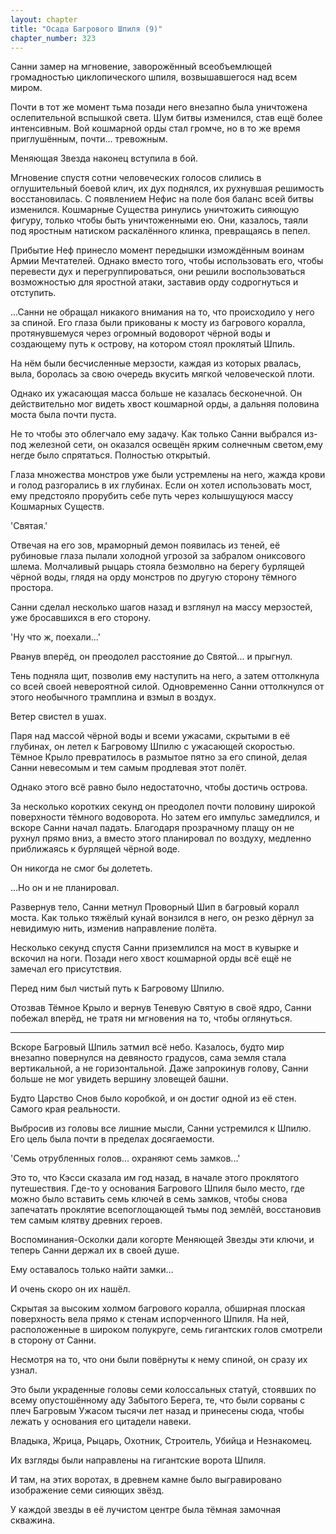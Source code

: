 ```yaml
---
layout: chapter
title: "Осада Багрового Шпиля (9)"
chapter_number: 323
---
```


Санни замер на мгновение, заворожённый всеобъемлющей громадностью циклопического шпиля, возвышавшегося над всем миром.

Почти в тот же момент тьма позади него внезапно была уничтожена ослепительной вспышкой света. Шум битвы изменился, став ещё более интенсивным. Вой кошмарной орды стал громче, но в то же время приглушённым, почти... тревожным.

Меняющая Звезда наконец вступила в бой.

Мгновение спустя сотни человеческих голосов слились в оглушительный боевой клич, их дух поднялся, их рухнувшая решимость восстановилась. С появлением Нефис на поле боя баланс всей битвы изменился. Кошмарные Существа ринулись уничтожить сияющую фигуру, только чтобы быть уничтоженными ею. Они, казалось, таяли под яростным натиском раскалённого клинка, превращаясь в пепел.

Прибытие Неф принесло момент передышки измождённым воинам Армии Мечтателей. Однако вместо того, чтобы использовать его, чтобы перевести дух и перегруппироваться, они решили воспользоваться возможностью для яростной атаки, заставив орду содрогнуться и отступить.

...Санни не обращал никакого внимания на то, что происходило у него за спиной. Его глаза были прикованы к мосту из багрового коралла, протянувшемуся через огромный водоворот чёрной воды и создающему путь к острову, на котором стоял проклятый Шпиль.

На нём были бесчисленные мерзости, каждая из которых рвалась, выла, боролась за свою очередь вкусить мягкой человеческой плоти.

Однако их ужасающая масса больше не казалась бесконечной. Он действительно мог видеть хвост кошмарной орды, а дальняя половина моста была почти пуста.

Не то чтобы это облегчало ему задачу. Как только Санни выбрался из-под железной сети, он оказался освещён ярким солнечным светом,ему негде было спрятаться. Полностью открытый.

Глаза множества монстров уже были устремлены на него, жажда крови и голод разгорались в их глубинах. Если он хотел использовать мост, ему предстояло прорубить себе путь через колышущуюся массу Кошмарных Существ.

'Святая.'

Отвечая на его зов, мраморный демон появилась из теней, её рубиновые глаза пылали холодной угрозой за забралом ониксового шлема. Молчаливый рыцарь стояла безмолвно на берегу бурлящей чёрной воды, глядя на орду монстров по другую сторону тёмного простора.

Санни сделал несколько шагов назад и взглянул на массу мерзостей, уже бросавшихся в его сторону.

'Ну что ж, поехали...'

Рванув вперёд, он преодолел расстояние до Святой... и прыгнул.

Тень подняла щит, позволив ему наступить на него, а затем оттолкнула со всей своей невероятной силой. Одновременно Санни оттолкнулся от этого необычного трамплина и взмыл в воздух.

Ветер свистел в ушах.

Паря над массой чёрной воды и всеми ужасами, скрытыми в её глубинах, он летел к Багровому Шпилю с ужасающей скоростью. Тёмное Крыло превратилось в размытое пятно за его спиной, делая Санни невесомым и тем самым продлевая этот полёт.

Однако этого всё равно было недостаточно, чтобы достичь острова.

За несколько коротких секунд он преодолел почти половину широкой поверхности тёмного водоворота. Но затем его импульс замедлился, и вскоре Санни начал падать. Благодаря прозрачному плащу он не рухнул прямо вниз, а вместо этого планировал по воздуху, медленно приближаясь к бурлящей чёрной воде.

Он никогда не смог бы долететь.

...Но он и не планировал.

Развернув тело, Санни метнул Проворный Шип в багровый коралл моста. Как только тяжёлый кунай вонзился в него, он резко дёрнул за невидимую нить, изменив направление полёта.

Несколько секунд спустя Санни приземлился на мост в кувырке и вскочил на ноги. Позади него хвост кошмарной орды всё ещё не замечал его присутствия.

Перед ним был чистый путь к Багровому Шпилю.

Отозвав Тёмное Крыло и вернув Теневую Святую в своё ядро, Санни побежал вперёд, не тратя ни мгновения на то, чтобы оглянуться.

***

Вскоре Багровый Шпиль затмил всё небо. Казалось, будто мир внезапно повернулся на девяносто градусов, сама земля стала вертикальной, а не горизонтальной. Даже запрокинув голову, Санни больше не мог увидеть вершину зловещей башни.

Будто Царство Снов было коробкой, и он достиг одной из её стен. Самого края реальности.

Выбросив из головы все лишние мысли, Санни устремился к Шпилю. Его цель была почти в пределах досягаемости.

'Семь отрубленных голов... охраняют семь замков...'

Это то, что Кэсси сказала им год назад, в начале этого проклятого путешествия. Где-то у основания Багрового Шпиля было место, где можно было вставить семь ключей в семь замков, чтобы снова запечатать проклятие всепоглощающей тьмы под землёй, восстановив тем самым клятву древних героев.

Воспоминания-Осколки дали когорте Меняющей Звезды эти ключи, и теперь Санни держал их в своей душе.

Ему оставалось только найти замки...

И очень скоро он их нашёл.

Скрытая за высоким холмом багрового коралла, обширная плоская поверхность вела прямо к стенам испорченного Шпиля. На ней, расположенные в широком полукруге, семь гигантских голов смотрели в сторону от Санни.

Несмотря на то, что они были повёрнуты к нему спиной, он сразу их узнал.

Это были украденные головы семи колоссальных статуй, стоявших по всему опустошённому аду Забытого Берега, те, что были сорваны с плеч Багровым Ужасом тысячи лет назад и принесены сюда, чтобы лежать у основания его цитадели навеки.

Владыка, Жрица, Рыцарь, Охотник, Строитель, Убийца и Незнакомец.

Их взгляды были направлены на гигантские ворота Шпиля.

И там, на этих воротах, в древнем камне было выгравировано изображение семи сияющих звёзд.

У каждой звезды в её лучистом центре была тёмная замочная скважина.